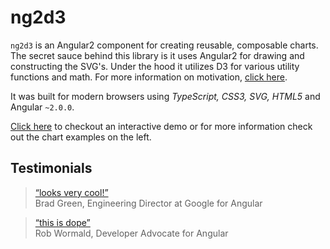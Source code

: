 # ng2d3

`ng2d3` is an Angular2 component for creating reusable, composable charts. The secret sauce behind this library is it uses Angular2 for drawing and constructing the SVG's. Under the hood it utilizes D3 for various utility functions and math. For more information on motivation, [click here](intro/motivation.md).

It was built for modern browsers using _TypeScript, CSS3, SVG, HTML5_ and Angular `~2.0.0`.

[Click here](https://swimlane.github.io/ng2d3/) to checkout an interactive demo or for more information check out the chart examples on the left.

## Testimonials

>[“looks very cool!”](https://twitter.com/bradlygreen/status/774386597810712577)  
Brad Green, Engineering Director at Google for Angular

>[“this is dope”](https://twitter.com/robwormald/status/774337985701478401)  
Rob Wormald, Developer Advocate for Angular
